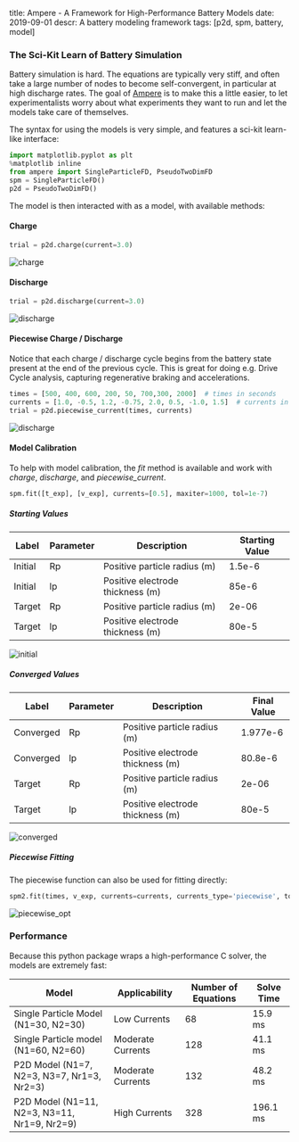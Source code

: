 title: Ampere - A Framework for High-Performance Battery Models
date: 2019-09-01
descr: A battery modeling framework
tags: [p2d, spm, battery, model]


### The Sci-Kit Learn of Battery Simulation

Battery simulation is hard. The equations are typically very stiff, and often take a large number of nodes to become self-convergent, in particular at high discharge rates.  The goal of [Ampere](http://github.com/nealde/ampere) is to make this a little easier, to let experimentalists worry about what experiments they want to run and let the models take care of themselves.

The syntax for using the models is very simple, and features a sci-kit learn-like interface:
```python
import matplotlib.pyplot as plt
%matplotlib inline
from ampere import SingleParticleFD, PseudoTwoDimFD
spm = SingleParticleFD()
p2d = PseudoTwoDimFD()
```

The model is then interacted with as a model, with available methods:

#### Charge

```python
trial = p2d.charge(current=3.0)
```

![charge](/img/battery/p2d_charge.png)

#### Discharge

```python
trial = p2d.discharge(current=3.0)
```

![discharge](/img/battery/p2d_discharge.png)

#### Piecewise Charge / Discharge

Notice that each charge / discharge cycle begins from the battery state present at the end of the previous cycle. This
is great for doing e.g. Drive Cycle analysis, capturing regenerative braking and accelerations.

```python
times = [500, 400, 600, 200, 50, 700,300, 2000]  # times in seconds
currents = [1.0, -0.5, 1.2, -0.75, 2.0, 0.5, -1.0, 1.5]  # currents in amps, where negative is charge current
trial = p2d.piecewise_current(times, currents)
```

![discharge](/img/battery/piecewise.png)

#### Model Calibration

To help with model calibration, the *fit* method is available and work with *charge*, *discharge*, and *piecewise_current*.

```python
spm.fit([t_exp], [v_exp], currents=[0.5], maxiter=1000, tol=1e-7)
```

##### Starting Values

| Label   | Parameter | Description                      | Starting Value |
|---------|-----------|----------------------------------|----------------|
| Initial | Rp        | Positive particle radius (m)     | 1.5e-6         |
| Initial | lp        | Positive electrode thickness (m) | 85e-6          |
| Target  | Rp        | Positive particle radius (m)     | 2e-06          |
| Target  | lp        | Positive electrode thickness (m) | 80e-5          |

![initial](/img/battery/initial.png)

##### Converged Values

| Label     | Parameter | Description                      | Final Value |
|-----------|-----------|----------------------------------|-------------|
| Converged | Rp        | Positive particle radius (m)     | 1.977e-6    |
| Converged | lp        | Positive electrode thickness (m) | 80.8e-6     |
| Target    | Rp        | Positive particle radius (m)     | 2e-06       |
| Target    | lp        | Positive electrode thickness (m) | 80e-5       |

![converged](/img/battery/converged.png)

##### Piecewise Fitting

The piecewise function can also be used for fitting directly:

```python
spm2.fit(times, v_exp, currents=currents, currents_type='piecewise', tol=1e-8, maxiter=1000)
```

![piecewise_opt](/img/battery/piecewise_opt.png)

### Performance

Because this python package wraps a high-performance C solver, the models are extremely fast:

| Model                                        | Applicability     | Number of Equations | Solve Time  |
|----------------------------------------------|-------------------|---------------------|-------------|
| Single Particle Model (N1=30, N2=30)         | Low Currents      | 68                  | 15.9 ms     | 
| Single Particle model (N1=60, N2=60)         | Moderate Currents | 128                 | 41.1 ms     | 
| P2D Model (N1=7, N2=3, N3=7, Nr1=3, Nr2=3)   | Moderate Currents | 132                 | 48.2 ms     | 
| P2D Model (N1=11, N2=3, N3=11, Nr1=9, Nr2=9) | High Currents     | 328                 | 196.1 ms    | 